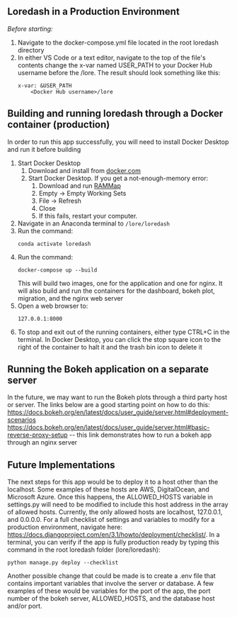 ## Loredash in a Production Environment

*Before starting:*

1. Navigate to the docker-compose.yml file located in the root loredash directory
2. In either VS Code or a text editor, navigate to the top of the file's contents change the x-var named USER_PATH to your Docker Hub username before the /lore.
	The result should look something like this:
	```
	x-var: &USER_PATH
		<Docker Hub username>/lore
	```

## Building and running loredash through a Docker container (production)

In order to run this app successfully, you will need to install Docker Desktop and run it before building

1. Start Docker Desktop
	1. Download and install from [docker.com](https://www.docker.com/products/docker-desktop)
	2. Start Docker Desktop. If you get a not-enough-memory error:
		1. Download and run [RAMMap](https://docs.microsoft.com/en-us/sysinternals/downloads/rammap)
		2. Empty -> Empty Working Sets
		3. File -> Refresh
		4. Close
		5. If this fails, restart your computer.
2. Navigate in an Anaconda terminal to `/lore/loredash`
3. Run the command:
	```
	conda activate loredash
	```
4. Run the command:
	```
	docker-compose up --build 
	```
	This will build two images, one for the application and one for nginx. It will also build and run the containers for the dashboard, bokeh plot, migration, and the nginx web server
5. Open a web browser to:
	```
	127.0.0.1:8000
	```
6. To stop and exit out of the running containers, either type CTRL+C in the terminal. In Docker Desktop, you can click the stop square icon to the right of the container to halt it and the trash bin icon to delete it
	
## Running the Bokeh application on a separate server

In the future, we may want to run the Bokeh plots through a third party host or server. The links below are a good starting point on how to do this:
https://docs.bokeh.org/en/latest/docs/user_guide/server.html#deployment-scenarios
https://docs.bokeh.org/en/latest/docs/user_guide/server.html#basic-reverse-proxy-setup	-- this link demonstrates how to run a bokeh app through an nginx server

## Future Implementations

The next steps for this app would be to deploy it to a host other than the localhost. Some examples of these hosts are AWS, DigitalOcean, and Microsoft Azure.
Once this happens, the ALLOWED_HOSTS variable in settings.py will need to be modified to include this host address in the array of allowed hosts. Currently, the
only allowed hosts are localhost, 127.0.0.1, and 0.0.0.0.
For a full checklist of settings and variables to modify for a production environment, navigate here: https://docs.djangoproject.com/en/3.1/howto/deployment/checklist/.
In a terminal, you can verify if the app is fully production ready by typing this command in the root loredash folder (lore/loredash):
```
python manage.py deploy --checklist
```

Another possible change that could be made is to create a .env file that contains important variables that involve the server or database. A few examples of these would be variables for
the port of the app, the port number of the bokeh server, ALLOWED_HOSTS, and the database host and/or port. 
